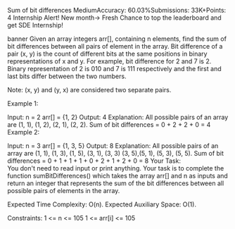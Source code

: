 Sum of bit differences
MediumAccuracy: 60.03%Submissions: 33K+Points: 4
Internship Alert!
New month-> Fresh Chance to top the leaderboard and get SDE Internship! 

banner
Given an array integers arr[], containing n elements, find the sum of bit differences between all pairs of element in the array. Bit difference of a pair (x, y) is the count of different bits at the same positions in binary representations of x and y.
For example, bit difference for 2 and 7 is 2. Binary representation of 2 is 010 and 7 is 111 respectively and the first and last bits differ between the two numbers.

Note: (x, y) and (y, x) are considered two separate pairs.

Example 1:

Input: 
n = 2
arr[] = {1, 2}
Output: 4
Explanation: All possible pairs of an array are (1, 1), (1, 2), (2, 1), (2, 2).
Sum of bit differences = 0 + 2 + 2 + 0
                       = 4
Example 2:

Input:
n = 3 
arr[] = {1, 3, 5}
Output: 8
Explanation: 
All possible pairs of an array are (1, 1), (1, 3), (1, 5), (3, 1), (3, 3) (3, 5),(5, 1), (5, 3), (5, 5).
Sum of bit differences = 0 + 1 + 1 + 1 + 0 + 2 + 1 + 2 + 0 
                       = 8
Your Task:  
You don't need to read input or print anything. Your task is to complete the function sumBitDifferences() which takes the array arr[] and n as inputs and return an integer that represents the sum of the bit differences between all possible pairs of elements in the array.

Expected Time Complexity: O(n).
Expected Auxiliary Space: O(1).

Constraints:
1 <= n <= 105
1 <= arr[i] <= 105